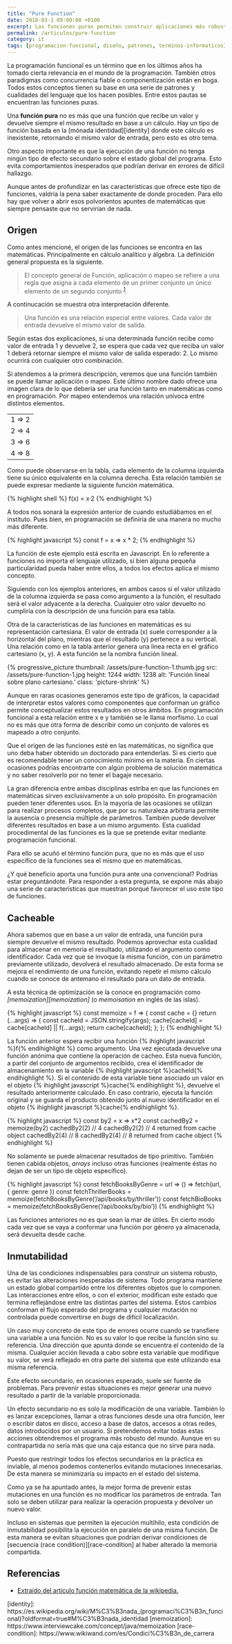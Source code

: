 ```yaml
---
title: "Pure Function"
date: 2018-03-1 09:00:00 +0100
excerpt: Las funciones puras permiten construir aplicaciones más robustas gracias a su carácter inmutable. También ofrecen una gran reusabiliad.
permalink: /articulos/pure-function
category: it
tags: [programacion-funcional, diseño, patrones, terminos-informaticos]
---
```

La programación funcional es un término que en los últimos años ha tomado cierta relevancia en el mundo de la programación. También otros paradigmas como concurrencia fiable o componentización están en boga. Todos estos conceptos tienen su base en una serie de patrones y cualidades del lenguaje que los hacen posibles. Entre estos pautas se encuentran las funciones puras.

Una **función pura** no es más que una función que recibe un valor y devuelve siempre el mismo resultado en base a un cálculo. Hay un tipo de función basada en la [mónada identidad][identity] donde este cálculo es inexistente, retornando el mismo valor de entrada, pero esto es otro tema.

Otro aspecto importante es que la ejecución de una función no tenga ningún tipo de efecto secundario sobre el estado global del programa. Esto evita comportamientos inesperados que podrían derivar en errores de difícil hallazgo.

Aunque antes de profundizar en las características que ofrece este tipo de funciones, valdría la pena saber exactamente de donde proceden. Para ello hay que volver a abrir esos polvorientos apuntes de matemáticas que siempre pensaste que no servirían de nada.

## Origen

Como antes mencioné, el origen de las funciones se encontra en las matemáticas. Principalmente en cálculo analítico y álgebra. La definición general propuesta es la siguiente.

> El concepto general de Función, aplicación o mapeo se refiere a una regla que asigna a cada elemento de un primer conjunto un único elemento de un segundo conjunto <sup><a href="{{ page.permalink | relative_url }}#quote-1">1</a></sup>.

A continucación se muestra otra interpretación diferente.

> Una función es una relación especial entre valores. Cada valor de entrada devuelve el mismo valor de salida.

Según estas dos explicaciones, si una determinada función recibe como valor de entrada 1 y devuelve 2, se espera que cada vez que reciba un valor 1 deberá retornar siempre el mismo valor de salida esperado: 2. Lo mismo ocurrirá con cualquier otro combinación.

Si atendemos a la primera descripción, veremos que una función también se puede llamar aplicación o mapeo. Este último nombre dado ofrece una imagen clara de lo que debería ser una función tanto en matemáticas como en programación. Por mapeo entendemos una relación unívoca entre distintos elementos.

<table class="table-half arrows-table">
<tr>
<td>1 => 2</td>
</tr>
<tr>
<td>2 => 4</td>
</tr>
<tr>
<td>3 => 6</td>
</tr>
<tr>
<td>4 => 8</td>
</tr>
</table>

Como puede observarse en la tabla, cada elemento de la columna izquierda tiene su único equivalente en la columna derecha. Esta relación también se puede expresar mediante la siguiente función matemática.

{% highlight shell %}
f(x) = x·2
{% endhighlight %}

A todos nos sonará la expresión anterior de cuando estudiábamos en el instituto. Pues bien, en programación se definiría de una manera no mucho más diferente.

{% highlight javascript %}
const f = x => x * 2;
{% endhighlight %}

La función de este ejemplo está escrita en Javascript. En lo referente a funciones no importa el lenguaje utilizado, si bien alguna pequeña particularidad pueda haber entre ellos, a todos los efectos aplica el mismo concepto.

Siguiendo con los ejemplos anteriores, en ambos casos si el valor utilizado de la columna izquierda se pasa como argumento a la función, el resultado será el valor adyacente a la derecha. Cualquier otro valor devuelto no cumpliría con la descripción de una función para esa tabla.

Otra de la características de las funciones en matemáticas es su representación cartesiana. El valor de entrada (x) suele corresponder a la horizontal del plano, mientras que el resultado (y) pertenece a su vertical. Una relación como en la tabla anterior genera una línea recta en el gráfico cartesiano (x, y). A esta función se la nombra función lineal.

{% progressive_picture
  thumbnail: /assets/pure-function-1.thumb.jpg 
  src: /assets/pure-function-1.jpg
  height: 1244 
  width: 1238
  alt: 'Función lineal sobre plano cartesiano.'
  class: 'picture-shrink' %}

Aunque en raras ocasiones generamos este tipo de gráficos, la capacidad de interpretar estos valores como componentes que conforman un gráfico permite conceptualizar estos resultados en otros ámbitos. En programación funcional a esta relación entre x e y también se le llama morfismo. Lo cual no es más que otra forma de describir como un conjunto de valores es mapeado a otro conjunto.

Que el origen de las funciones esté en las matemáticas, no significa que uno deba haber obtenido un doctorado para entenderlas. Si es cierto que es recomendable tener un conocimiento mínimo en la materia. En ciertas ocasiones podrías encontrarte con algún problema de solución matemática y no saber resolverlo por no tener el bagaje necesario.

La gran diferencia entre ambas disciplinas estriba en que las funciones en matemáticas sirven exclusivamente a un solo propósito. En programación pueden tener diferentes usos. En la mayoría de las ocasiones se utilizan para realizar procesos completos, que por su naturaleza arbitraria permite la ausencia o presencia múltiple de parámetros. También puede devolver diferentes resultados en base a un mismo argumento. Esta cualidad procedimental de las funciones es la que se pretende evitar mediante programación funcional.

Para ello se acuñó el término función pura, que no es más que el uso específico de la funciones sea el mismo que en matemáticas.

¿Y qué beneficio aporta una función pura ante una convencional? Podrías estar preguntándote. Para responder a esta pregunta, se expone más abajo una serie de características que muestran porqué favorecer el uso este tipo de funciones.

## Cacheable

Ahora sabemos que en base a un valor de entrada, una función pura siempre devuelve el mismo resultado. Podemos aprovechar esta cualidad para almacenar en memoria el resultado, utilizando el argumento como identificador. Cada vez que se invoque la misma función, con un parámetro previamente utilizado, devolverá el resultado almacenado. De esta forma se mejora el rendimiento de una función, evitando repetir el mismo cálculo cuando se conoce de antemano el resultado para un dato de entrada.

A esta técnica de optimización se la conoce en programación como _[memoization][memoization]_ (o _memoisation_ en inglés de las islas).

{% highlight javascript %}
const memoize = f => {
  const cache = {}
  return (...args) => {
    const cacheId = JSON.stringify(args);
    cache[cacheId] = cache[cacheId] || f(...args);
    return cache[cacheId];
  };
};
{% endhighlight %}

La función anterior espera recibir una función {% ihighlight javascript %}f{% endihighlight %} como argumento. Una vez ejecutada devuelve una función anónima que contiene la operación de cacheo. Esta nueva función, a partir del conjunto de argumentos recibido, crea el identificador de almacenamiento en la variable {% ihighlight javascript %}cacheId{% endihighlight %}. Si el contenido de esta variable tiene asociado un valor en el objeto {% ihighlight javascript %}cache{% endihighlight %}, devuelve el resultado anteriormente calculado. En caso contrario, ejecuta la función original y se guarda el producto obtenido junto al nuevo identificador en el objeto {% ihighlight javascript %}cache{% endihighlight %}.

{% highlight javascript %}
const by2 = x => x*2
const cachedBy2 = memoize(by2)
cachedBy2(2) // 4
cachedBy2(2) // 4 returned from cache object
cachedBy2(4) // 8
cachedBy2(4) // 8 returned from cache object
{% endhighlight %}

No solamente se puede almacenar resultados de tipo primitivo. También tienen cabida objetos, _arrays_ incluso otras funciones (realmente éstas no dejan de ser un tipo de objeto específico).

{% highlight javascript %}
const fetchBooksByGenre = url => () => fetch(url, { genre: genre }) 
const fetchThrillerBooks = memoize(fetchBooksByGenre(‘/api/books/by/thriller’))
const fetchBioBooks = memoize(fetchBooksByGenre(‘/api/books/by/bio’))
{% endhighlight %}

Las funciones anteriores no es que sean la mar de útiles. En cierto modo cada vez que se vaya a conformar una función por género ya almacenada, será devuelta desde cache.

## Inmutabilidad

Una de las condiciones indispensables para construir un sistema robusto, es evitar las alteraciones inesperadas de sistema. Todo programa mantiene un estado global compartido entre los diferentes objetos que lo componen. Las interacciones entre ellos, o con el exterior, modifican este estado que termina reflejándose entre las distintas partes del sistema. Estos cambios conforman el flujo esperado del programa y cualquier mutación no controlada puede convertirse en _bugs_ de difícil localización.

Un caso muy concreto de este tipo de errores ocurre cuando se transfiere una variable a una función. No es su valor lo que recibe la función sino su referencia. Una dirección que apunta donde se encuentra el contenido de la misma. Cualquier acción llevada a cabo sobre esta variable que modifique su valor, se verá reflejado en otra parte del sistema que esté utilizando esa misma referencia.

Este efecto secundario, en ocasiones esperado, suele ser fuente de problemas. Para prevenir estas situaciones es mejor generar una nuevo resultado a partir de la variable proporcionada.

Un efecto secundario no es solo la modificación de una variable. También lo es lanzar excepciones, llamar a otras funciones desde una otra función, leer o escribir datos en disco,  acceso a base de datos, accesos a otras redes, datos introducidos por un usuario. Si pretendemos evitar todas estas acciones obtendremos el programa más robusto del mundo. Aunque en su contrapartida no sería más que una caja estanca que no sirve para nada.

Puesto que restringir todos los efectos secundarios en la práctica es inviable, al menos podemos contenerlos evitando mutaciones innecesarias. De esta manera se minimizaría su impacto en el estado del sistema.

Como ya se ha apuntado antes, la mejor forma de prevenir estas mutaciones en una función es no modificar los parámetros de entrada. Tan solo se deben utilizar para realizar la operación propuesta y devolver un nuevo valor.

Incluso en sistemas que permiten la ejecución multihilo, esta condición de inmutabilidad posibilita la ejecución en paralelo de una misma función. De esta manera se evitan situaciones que podrían derivar condiciones de [secuencia (race condition)][race-condition] al haber alterado la memoria compartida.

## Referencias

<ul>
<li id="quote-1"><a href="https://es.wikipedia.org/wiki/Función_matemática">Extraído del artículo función matemática de la wikipedia.</a></li>
</ul>
[identity]: https://es.wikipedia.org/wiki/M%C3%B3nada_(programaci%C3%B3n_funcional)?oldformat=true#M%C3%B3nada_identidad
[memoization]: https://www.interviewcake.com/concept/java/memoization
[race-condition]: https://www.wikiwand.com/es/Condici%C3%B3n_de_carrera